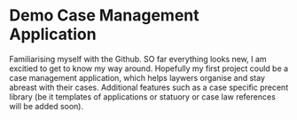 # Demo Case Management Application

Familiarising myself with the Github. SO far everything looks new, I am excitied to get to know my way around.
Hopefully my first project could be a case management application, which helps laywers organise and stay abreast with their cases. 
Additional features such as a case specific precent library (be it templates of applications or statuory or case law references will be added soon).
